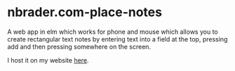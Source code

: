 # nbrader.com-place-notes
A web app in elm which works for phone and mouse which allows you to create rectangular text notes by entering text into a field at the top, pressing add and then pressing somewhere on the screen.

I host it on my website [here](https://nbrader.com/PlaceNotes.html).
